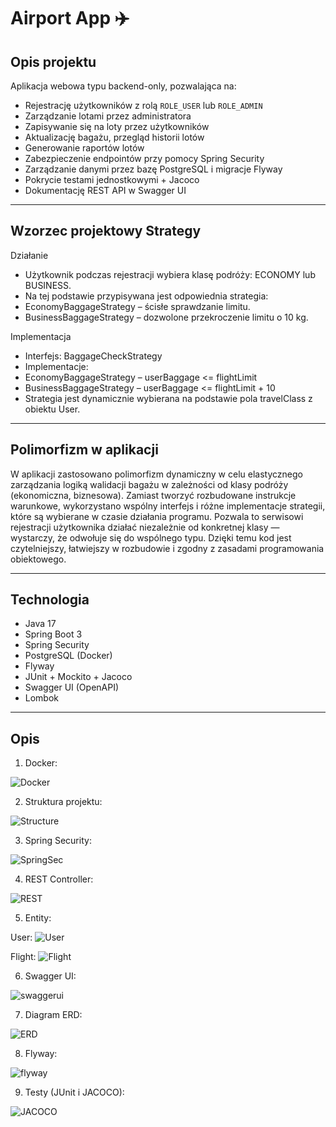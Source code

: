# Airport App ✈️

## Opis projektu

Aplikacja webowa typu backend-only, pozwalająca na:

- Rejestrację użytkowników z rolą `ROLE_USER` lub `ROLE_ADMIN`
- Zarządzanie lotami przez administratora
- Zapisywanie się na loty przez użytkowników
- Aktualizację bagażu, przegląd historii lotów
- Generowanie raportów lotów
- Zabezpieczenie endpointów przy pomocy Spring Security
- Zarządzanie danymi przez bazę PostgreSQL i migracje Flyway
- Pokrycie testami jednostkowymi + Jacoco
- Dokumentację REST API w Swagger UI

---

## Wzorzec projektowy Strategy

Działanie
- Użytkownik podczas rejestracji wybiera klasę podróży: ECONOMY lub BUSINESS.
- Na tej podstawie przypisywana jest odpowiednia strategia:
- EconomyBaggageStrategy – ścisłe sprawdzanie limitu.
- BusinessBaggageStrategy – dozwolone przekroczenie limitu o 10 kg.

Implementacja
- Interfejs: BaggageCheckStrategy
- Implementacje:
- EconomyBaggageStrategy – userBaggage <= flightLimit
- BusinessBaggageStrategy – userBaggage <= flightLimit + 10
- Strategia jest dynamicznie wybierana na podstawie pola travelClass z obiektu User.

---

## Polimorfizm w aplikacji

W aplikacji zastosowano polimorfizm dynamiczny w celu elastycznego zarządzania logiką
walidacji bagażu w zależności od klasy podróży (ekonomiczna, biznesowa).
Zamiast tworzyć rozbudowane instrukcje warunkowe, wykorzystano wspólny interfejs
i różne implementacje strategii, które są wybierane w czasie działania programu.
Pozwala to serwisowi rejestracji użytkownika działać niezależnie od konkretnej klasy
— wystarczy, że odwołuje się do wspólnego typu. Dzięki temu kod jest czytelniejszy,
łatwiejszy w rozbudowie i zgodny z zasadami programowania obiektowego.

---

## Technologia

- Java 17
- Spring Boot 3
- Spring Security
- PostgreSQL (Docker)
- Flyway
- JUnit + Mockito + Jacoco
- Swagger UI (OpenAPI)
- Lombok

---

## Opis

1. Docker:

![Docker](src/images/ssdocker.png)

2. Struktura projektu:

![Structure](src/images/structure.png)

3. Spring Security:

![SpringSec](src/images/SpringSecurity.png)

4. REST Controller:

![REST](src/images/RESTcontroller.png)

5. Entity:

User:
![User](src/images/user.png)

Flight:
![Flight](src/images/flight.png)

6. Swagger UI:

![swaggerui](src/images/swaggerUi.png)

7. Diagram ERD:

![ERD](src/images/erd.png)

8. Flyway:

![flyway](src/images/flyway.png)

9. Testy (JUnit i JACOCO):

![JACOCO](src/images/jacoco.png)
